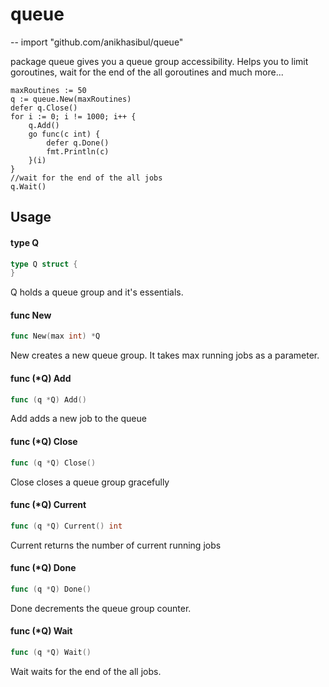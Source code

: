 # queue
--
    import "github.com/anikhasibul/queue"

package queue gives you a queue group accessibility. Helps you to limit
goroutines, wait for the end of the all goroutines and much more...

    maxRoutines := 50
    q := queue.New(maxRoutines)
    defer q.Close()
    for i := 0; i != 1000; i++ {
    	q.Add()
    	go func(c int) {
    		defer q.Done()
    		fmt.Println(c)
    	}(i)
    }
    //wait for the end of the all jobs
    q.Wait()

## Usage

#### type Q

```go
type Q struct {
}
```

Q holds a queue group and it's essentials.

#### func  New

```go
func New(max int) *Q
```
New creates a new queue group. It takes max running jobs as a parameter.

#### func (*Q) Add

```go
func (q *Q) Add()
```
Add adds a new job to the queue

#### func (*Q) Close

```go
func (q *Q) Close()
```
Close closes a queue group gracefully

#### func (*Q) Current

```go
func (q *Q) Current() int
```
Current returns the number of current running jobs

#### func (*Q) Done

```go
func (q *Q) Done()
```
Done decrements the queue group counter.

#### func (*Q) Wait

```go
func (q *Q) Wait()
```
Wait waits for the end of the all jobs.
